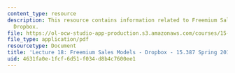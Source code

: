 ```yaml
---
content_type: resource
description: This resource contains information related to Freemium Sales Models -
  Dropbox.
file: https://ol-ocw-studio-app-production.s3.amazonaws.com/courses/15-387-entrepreneurial-sales-spring-2015/4631fa0e1fcf6d51f034d8b4c7600ee1_MIT15_387S15_Lecture18.pdf
file_type: application/pdf
resourcetype: Document
title: 'Lecture 18: Freemium Sales Models - Dropbox - 15.387 Spring 2015'
uid: 4631fa0e-1fcf-6d51-f034-d8b4c7600ee1
---
```

